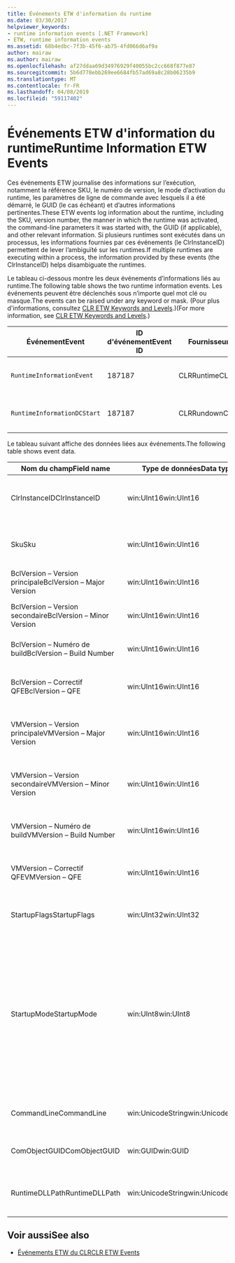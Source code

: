 ```yaml
---
title: Événements ETW d'information du runtime
ms.date: 03/30/2017
helpviewer_keywords:
- runtime information events [.NET Framework]
- ETW, runtime information events
ms.assetid: 68b4edbc-7f3b-45f6-ab75-4fd066d6af9a
author: mairaw
ms.author: mairaw
ms.openlocfilehash: af27ddaa69d34976929f40055bc2cc668f877e87
ms.sourcegitcommit: 5b6d778ebb269ee6684fb57ad69a8c28b06235b9
ms.translationtype: MT
ms.contentlocale: fr-FR
ms.lasthandoff: 04/08/2019
ms.locfileid: "59117402"
---
```

# <a name="runtime-information-etw-events"></a><span data-ttu-id="b2854-102">Événements ETW d'information du runtime</span><span class="sxs-lookup"><span data-stu-id="b2854-102">Runtime Information ETW Events</span></span>
<span data-ttu-id="b2854-103">Ces événements ETW journalise des informations sur l’exécution, notamment la référence SKU, le numéro de version, le mode d’activation du runtime, les paramètres de ligne de commande avec lesquels il a été démarré, le GUID (le cas échéant) et d’autres informations pertinentes.</span><span class="sxs-lookup"><span data-stu-id="b2854-103">These ETW events log information about the runtime, including the SKU, version number, the manner in which the runtime was activated, the command-line parameters it was started with, the GUID (if applicable), and other relevant information.</span></span> <span data-ttu-id="b2854-104">Si plusieurs runtimes sont exécutés dans un processus, les informations fournies par ces événements (le ClrInstanceID) permettent de lever l’ambiguïté sur les runtimes.</span><span class="sxs-lookup"><span data-stu-id="b2854-104">If multiple runtimes are executing within a process, the information provided by these events (the ClrInstanceID) helps disambiguate the runtimes.</span></span>  
  
 <span data-ttu-id="b2854-105">Le tableau ci-dessous montre les deux événements d’informations liés au runtime.</span><span class="sxs-lookup"><span data-stu-id="b2854-105">The following table shows the two runtime information events.</span></span> <span data-ttu-id="b2854-106">Les événements peuvent être déclenchés sous n’importe quel mot clé ou masque.</span><span class="sxs-lookup"><span data-stu-id="b2854-106">The events can be raised under any keyword or mask.</span></span> <span data-ttu-id="b2854-107">(Pour plus d'informations, consultez [CLR ETW Keywords and Levels](../../../docs/framework/performance/clr-etw-keywords-and-levels.md).)</span><span class="sxs-lookup"><span data-stu-id="b2854-107">(For more information, see [CLR ETW Keywords and Levels](../../../docs/framework/performance/clr-etw-keywords-and-levels.md).)</span></span>  
  
|<span data-ttu-id="b2854-108">Événement</span><span class="sxs-lookup"><span data-stu-id="b2854-108">Event</span></span>|<span data-ttu-id="b2854-109">ID d'événement</span><span class="sxs-lookup"><span data-stu-id="b2854-109">Event ID</span></span>|<span data-ttu-id="b2854-110">Fournisseur</span><span class="sxs-lookup"><span data-stu-id="b2854-110">Provider</span></span>|<span data-ttu-id="b2854-111">Description</span><span class="sxs-lookup"><span data-stu-id="b2854-111">Description</span></span>|  
|-----------|--------------|--------------|-----------------|  
|`RuntimeInformationEvent`|<span data-ttu-id="b2854-112">187</span><span class="sxs-lookup"><span data-stu-id="b2854-112">187</span></span>|<span data-ttu-id="b2854-113">CLRRuntime</span><span class="sxs-lookup"><span data-stu-id="b2854-113">CLRRuntime</span></span>|<span data-ttu-id="b2854-114">Déclenché lorsqu’un runtime est chargé.</span><span class="sxs-lookup"><span data-stu-id="b2854-114">Raised when a runtime is loaded.</span></span>|  
|`RuntimeInformationDCStart`|<span data-ttu-id="b2854-115">187</span><span class="sxs-lookup"><span data-stu-id="b2854-115">187</span></span>|<span data-ttu-id="b2854-116">CLRRundown</span><span class="sxs-lookup"><span data-stu-id="b2854-116">CLRRundown</span></span>|<span data-ttu-id="b2854-117">Énumère les runtimes chargés.</span><span class="sxs-lookup"><span data-stu-id="b2854-117">Enumerates the runtimes that are loaded.</span></span>|  
  
 <span data-ttu-id="b2854-118">Le tableau suivant affiche des données liées aux événements.</span><span class="sxs-lookup"><span data-stu-id="b2854-118">The following table shows event data.</span></span>  
  
|<span data-ttu-id="b2854-119">Nom du champ</span><span class="sxs-lookup"><span data-stu-id="b2854-119">Field name</span></span>|<span data-ttu-id="b2854-120">Type de données</span><span class="sxs-lookup"><span data-stu-id="b2854-120">Data type</span></span>|<span data-ttu-id="b2854-121">Description</span><span class="sxs-lookup"><span data-stu-id="b2854-121">Description</span></span>|  
|----------------|---------------|-----------------|  
|<span data-ttu-id="b2854-122">ClrInstanceID</span><span class="sxs-lookup"><span data-stu-id="b2854-122">ClrInstanceID</span></span>|<span data-ttu-id="b2854-123">win:UInt16</span><span class="sxs-lookup"><span data-stu-id="b2854-123">win:UInt16</span></span>|<span data-ttu-id="b2854-124">ID unique de l'instance de CLR ou CoreCLR.</span><span class="sxs-lookup"><span data-stu-id="b2854-124">Unique ID for the instance of CLR or CoreCLR.</span></span>|  
|<span data-ttu-id="b2854-125">Sku</span><span class="sxs-lookup"><span data-stu-id="b2854-125">Sku</span></span>|<span data-ttu-id="b2854-126">win:UInt16</span><span class="sxs-lookup"><span data-stu-id="b2854-126">win:UInt16</span></span>|<span data-ttu-id="b2854-127">1 – Desktop CLR.</span><span class="sxs-lookup"><span data-stu-id="b2854-127">1 – Desktop CLR.</span></span><br /><br /> <span data-ttu-id="b2854-128">2 – CoreCLR.</span><span class="sxs-lookup"><span data-stu-id="b2854-128">2 – CoreCLR.</span></span>|  
|<span data-ttu-id="b2854-129">BclVersion – Version principale</span><span class="sxs-lookup"><span data-stu-id="b2854-129">BclVersion – Major Version</span></span>|<span data-ttu-id="b2854-130">win:UInt16</span><span class="sxs-lookup"><span data-stu-id="b2854-130">win:UInt16</span></span>|<span data-ttu-id="b2854-131">Version principale de mscorlib.dll.</span><span class="sxs-lookup"><span data-stu-id="b2854-131">Major version of mscorlib.dll.</span></span>|  
|<span data-ttu-id="b2854-132">BclVersion – Version secondaire</span><span class="sxs-lookup"><span data-stu-id="b2854-132">BclVersion – Minor Version</span></span>|<span data-ttu-id="b2854-133">win:UInt16</span><span class="sxs-lookup"><span data-stu-id="b2854-133">win:UInt16</span></span>|<span data-ttu-id="b2854-134">Numéro de la version secondaire de mscorlib.dll.</span><span class="sxs-lookup"><span data-stu-id="b2854-134">Minor version number of mscorlib.dll.</span></span>|  
|<span data-ttu-id="b2854-135">BclVersion – Numéro de build</span><span class="sxs-lookup"><span data-stu-id="b2854-135">BclVersion – Build Number</span></span>|<span data-ttu-id="b2854-136">win:UInt16</span><span class="sxs-lookup"><span data-stu-id="b2854-136">win:UInt16</span></span>|<span data-ttu-id="b2854-137">Numéro de build de mscorlib.dll.</span><span class="sxs-lookup"><span data-stu-id="b2854-137">Build number of mscorlib.dll.</span></span>|  
|<span data-ttu-id="b2854-138">BclVersion – Correctif QFE</span><span class="sxs-lookup"><span data-stu-id="b2854-138">BclVersion – QFE</span></span>|<span data-ttu-id="b2854-139">win:UInt16</span><span class="sxs-lookup"><span data-stu-id="b2854-139">win:UInt16</span></span>|<span data-ttu-id="b2854-140">Numéro de version du correctif logiciel de mscorlib.dll.</span><span class="sxs-lookup"><span data-stu-id="b2854-140">Hotfix version number of mscorlib.dll.</span></span>|  
|<span data-ttu-id="b2854-141">VMVersion – Version principale</span><span class="sxs-lookup"><span data-stu-id="b2854-141">VMVersion – Major Version</span></span>|<span data-ttu-id="b2854-142">win:UInt16</span><span class="sxs-lookup"><span data-stu-id="b2854-142">win:UInt16</span></span>|<span data-ttu-id="b2854-143">Version de clr.dll ou de coreclr.dll, selon la référence SKU.</span><span class="sxs-lookup"><span data-stu-id="b2854-143">Version of clr.dll or coreclr.dll, depending on SKU.</span></span>|  
|<span data-ttu-id="b2854-144">VMVersion – Version secondaire</span><span class="sxs-lookup"><span data-stu-id="b2854-144">VMVersion – Minor Version</span></span>|<span data-ttu-id="b2854-145">win:UInt16</span><span class="sxs-lookup"><span data-stu-id="b2854-145">win:UInt16</span></span>|<span data-ttu-id="b2854-146">Version secondaire de clr.dll ou de coreclr.dll, selon la référence SKU.</span><span class="sxs-lookup"><span data-stu-id="b2854-146">Minor version of clr.dll or coreclr.dll, depending on SKU.</span></span>|  
|<span data-ttu-id="b2854-147">VMVersion – Numéro de build</span><span class="sxs-lookup"><span data-stu-id="b2854-147">VMVersion – Build Number</span></span>|<span data-ttu-id="b2854-148">win:UInt16</span><span class="sxs-lookup"><span data-stu-id="b2854-148">win:UInt16</span></span>|<span data-ttu-id="b2854-149">Numéro de build de clr.dll ou de coreclr.dll.</span><span class="sxs-lookup"><span data-stu-id="b2854-149">Build number of clr.dll or coreclr.dll.</span></span>|  
|<span data-ttu-id="b2854-150">VMVersion – Correctif QFE</span><span class="sxs-lookup"><span data-stu-id="b2854-150">VMVersion – QFE</span></span>|<span data-ttu-id="b2854-151">win:UInt16</span><span class="sxs-lookup"><span data-stu-id="b2854-151">win:UInt16</span></span>|<span data-ttu-id="b2854-152">Numéro du correctif logiciel de clr.dll ou de coreclr.dll.</span><span class="sxs-lookup"><span data-stu-id="b2854-152">Hotfix version number of clr.dll or coreclr.dll.</span></span>|  
|<span data-ttu-id="b2854-153">StartupFlags</span><span class="sxs-lookup"><span data-stu-id="b2854-153">StartupFlags</span></span>|<span data-ttu-id="b2854-154">win:UInt32</span><span class="sxs-lookup"><span data-stu-id="b2854-154">win:UInt32</span></span>|<span data-ttu-id="b2854-155">Indicateurs de démarrage définis dans mscoree.h.</span><span class="sxs-lookup"><span data-stu-id="b2854-155">Startup flags defined in mscoree.h.</span></span>|  
|<span data-ttu-id="b2854-156">StartupMode</span><span class="sxs-lookup"><span data-stu-id="b2854-156">StartupMode</span></span>|<span data-ttu-id="b2854-157">win:UInt8</span><span class="sxs-lookup"><span data-stu-id="b2854-157">win:UInt8</span></span>|<span data-ttu-id="b2854-158">0x01 - Fichier exécutable managé.</span><span class="sxs-lookup"><span data-stu-id="b2854-158">0x01 - Managed executable.</span></span><br /><br /> <span data-ttu-id="b2854-159">0x02 - CLR hébergé.</span><span class="sxs-lookup"><span data-stu-id="b2854-159">0x02 - Hosted CLR.</span></span><br /><br /> <span data-ttu-id="b2854-160">0x04 - Code Interop managé C++.</span><span class="sxs-lookup"><span data-stu-id="b2854-160">0x04 - C++ managed interop.</span></span><br /><br /> <span data-ttu-id="b2854-161">0x08 - Activé pour COM.</span><span class="sxs-lookup"><span data-stu-id="b2854-161">0x08 - COM-activated.</span></span><br /><br /> <span data-ttu-id="b2854-162">0x10 - Autre.</span><span class="sxs-lookup"><span data-stu-id="b2854-162">0x10 - Other.</span></span>|  
|<span data-ttu-id="b2854-163">CommandLine</span><span class="sxs-lookup"><span data-stu-id="b2854-163">CommandLine</span></span>|<span data-ttu-id="b2854-164">win:UnicodeString</span><span class="sxs-lookup"><span data-stu-id="b2854-164">win:UnicodeString</span></span>|<span data-ttu-id="b2854-165">Non null seulement si StartupMode=0x01.</span><span class="sxs-lookup"><span data-stu-id="b2854-165">Non-null only if StartupMode=0x01.</span></span>|  
|<span data-ttu-id="b2854-166">ComObjectGUID</span><span class="sxs-lookup"><span data-stu-id="b2854-166">ComObjectGUID</span></span>|<span data-ttu-id="b2854-167">win:GUID</span><span class="sxs-lookup"><span data-stu-id="b2854-167">win:GUID</span></span>|<span data-ttu-id="b2854-168">Non null seulement si StartupMode=0x08.</span><span class="sxs-lookup"><span data-stu-id="b2854-168">Non-null only if StartupMode=0x08.</span></span>|  
|<span data-ttu-id="b2854-169">RuntimeDLLPath</span><span class="sxs-lookup"><span data-stu-id="b2854-169">RuntimeDLLPath</span></span>|<span data-ttu-id="b2854-170">win:UnicodeString</span><span class="sxs-lookup"><span data-stu-id="b2854-170">win:UnicodeString</span></span>|<span data-ttu-id="b2854-171">Chemin du fichier .dll du CLR qui a été chargé dans le processus.</span><span class="sxs-lookup"><span data-stu-id="b2854-171">Path to the CLR .dll file that was loaded into the process.</span></span>|  
  
## <a name="see-also"></a><span data-ttu-id="b2854-172">Voir aussi</span><span class="sxs-lookup"><span data-stu-id="b2854-172">See also</span></span>

- [<span data-ttu-id="b2854-173">Événements ETW du CLR</span><span class="sxs-lookup"><span data-stu-id="b2854-173">CLR ETW Events</span></span>](../../../docs/framework/performance/clr-etw-events.md)
